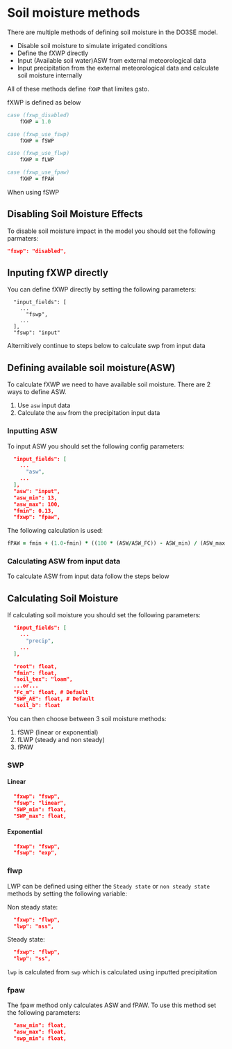# Soil moisture methods

There are multiple methods of defining soil moisture in the DO3SE model.

- Disable soil moisture to simulate irrigated conditions
- Define the fXWP directly
- Input (Available soil water)ASW from external meteorological data
- Input precipitation from the external meteorological data and
  calculate soil moisture internally

All of these methods define `fXWP` that limites gsto.

fXWP is defined as below

```fortran
case (fxwp_disabled)
    fXWP = 1.0

case (fxwp_use_fswp)
    fXWP = fSWP

case (fxwp_use_flwp)
    fXWP = fLWP

case (fxwp_use_fpaw)
    fXWP = fPAW

```

When using fSWP

## Disabling Soil Moisture Effects

To disable soil moisture impact in the model you should set the following parmaters:

```json
"fxwp": "disabled",
```

## Inputing fXWP directly

You can define fXWP directly by setting the following parameters:

```
  "input_fields": [
    ...
      "fswp",
    ...
  ],
  "fswp": "input"
```

Alternitively continue to steps below to calculate swp from input data

## Defining available soil moisture(ASW)

To calculate fXWP we need to have available soil moisture.
There are 2 ways to define ASW.

1. Use `asw` input data
2. Calculate the `asw` from the precipitation input data

### Inputting ASW

To input ASW you should set the following config parameters:

```json
  "input_fields": [
    ...
      "asw",
    ...
  ],
  "asw": "input",
  "asw_min": 13,
  "asw_max": 100,
  "fmin": 0.13,
  "fxwp": "fpaw",

```

The following calculation is used:

```fortran
fPAW = fmin + (1.0-fmin) * ((100 * (ASW/ASW_FC)) - ASW_min) / (ASW_max - ASW_min)
```

### Calculating ASW from input data

To calculate ASW from input data follow the steps below

## Calculating Soil Moisture

If calculating soil moisture you should set the following parameters:

```json
  "input_fields": [
    ...
      "precip",
    ...
  ],

  "root": float,
  "fmin": float,
  "soil_tex": "loam",
  ...or...
  "Fc_m": float, # Default
  "SWP_AE": float, # Default
  "soil_b": float
```

You can then choose between 3 soil moisture methods:

1. fSWP (linear or exponential)
2. fLWP (steady and non steady)
3. fPAW

### SWP

#### Linear

```json
  "fxwp": "fswp",
  "fswp": "linear",
  "SWP_min": float,
  "SWP_max": float,

```

#### Exponential

```json
  "fxwp": "fswp",
  "fswp": "exp",
```

### flwp

LWP can be defined using either the `Steady state` or `non steady state` methods by setting the following variable:

Non steady state:

```json
  "fxwp": "flwp",
  "lwp": "nss",
```

Steady state:

```json
  "fxwp": "flwp",
  "lwp": "ss",
```

`lwp` is calculated from `swp` which is calculated using inputted precipitation

### fpaw

The fpaw method only calculates ASW and fPAW. To use this method set the following parameters:

```json
  "asw_min": float,
  "asw_max": float,
  "swp_min": float,
```
